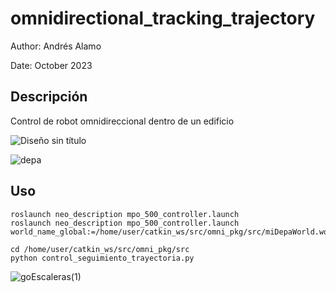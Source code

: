 <link rel="stylesheet" href="css/markdown.css">

# omnidirectional_tracking_trajectory

Author: Andrés Alamo 

Date: October 2023

## Descripción

Control de robot omnidireccional dentro de un edificio

![Diseño sin título](https://github.com/Andy-Leo10/omnidirectional_tracking_trajectory/assets/60716487/847c7b85-67c1-45cb-ac8d-e80625f7dd12)

![depa](https://github.com/Andy-Leo10/omnidirectional_tracking_trajectory/assets/60716487/4389b250-c541-4cc0-8214-b4ad16d931f3)


## Uso

``` 
roslaunch neo_description mpo_500_controller.launch
roslaunch neo_description mpo_500_controller.launch world_name_global:=/home/user/catkin_ws/src/omni_pkg/src/miDepaWorld.world

cd /home/user/catkin_ws/src/omni_pkg/src
python control_seguimiento_trayectoria.py
```

![goEscaleras(1)](https://github.com/Andy-Leo10/omnidirectional_tracking_trajectory/assets/60716487/8ba6ddb6-1080-4c10-9c90-7f63370ea45d)
